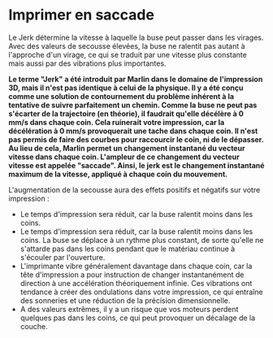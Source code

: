 Imprimer en saccade
====
Le Jerk détermine la vitesse à laquelle la buse peut passer dans les virages. Avec des valeurs de secousse élevées, la buse ne ralentit pas autant à l'approche d'un virage, ce qui se traduit par une vitesse plus constante mais aussi par des vibrations plus importantes.

**Le terme "Jerk" a été introduit par Marlin dans le domaine de l'impression 3D, mais il n'est pas identique à celui de la physique. Il y a été conçu comme une solution de contournement du problème inhérent à la tentative de suivre parfaitement un chemin. Comme la buse ne peut pas s'écarter de la trajectoire (en théorie), il faudrait qu'elle décélère à 0 mm/s dans chaque coin. Cela ruinerait votre impression, car la décélération à 0 mm/s provoquerait une tache dans chaque coin. Il n'est pas permis de faire des courbes pour raccourcir le coin, ni de le dépasser. Au lieu de cela, Marlin permet un changement instantané du vecteur vitesse dans chaque coin. L'ampleur de ce changement du vecteur vitesse est appelée "saccade". Ainsi, le jerk est le changement instantané maximum de la vitesse, appliqué à chaque coin du mouvement.**

L'augmentation de la secousse aura des effets positifs et négatifs sur votre impression :
* Le temps d'impression sera réduit, car la buse ralentit moins dans les coins.
* Le temps d'impression sera réduit, car la buse ralentit moins dans les coins. La buse se déplace à un rythme plus constant, de sorte qu'elle ne s'attarde pas dans les coins pendant que le matériau continue à s'écouler par l'ouverture.
* L'imprimante vibre généralement davantage dans chaque coin, car la tête d'impression a pour instruction de changer instantanément de direction à une accélération théoriquement infinie. Ces vibrations ont tendance à créer des ondulations dans votre impression, ce qui entraîne des sonneries et une réduction de la précision dimensionnelle.
* A des valeurs extrêmes, il y a un risque que vos moteurs perdent quelques pas dans les coins, ce qui peut provoquer un décalage de la couche.
